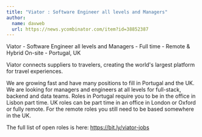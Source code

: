 ```yaml
---
title: "Viator : Software Engineer all levels and Managers"
author:
  name: davweb
  url: https://news.ycombinator.com/item?id=38852387
---
```

Viator - Software Engineer all levels and Managers - Full time - Remote &amp; Hybrid On-site - Portugal, UK

Viator connects suppliers to travelers, creating the world&#x27;s largest platform for travel experiences.

We are growing fast and have many positions to fill in Portugal and the UK. We are looking for managers and engineers at all levels for full-stack, backend and data teams. Roles in Portugal require you to be in the office in Lisbon part time. UK roles can be part time in an office in London or Oxford or fully remote. For the remote roles you still need to be based somewhere in the UK.

The full list of open roles is here: <a href="https:&#x2F;&#x2F;bit.ly&#x2F;viator-jobs" rel="nofollow">https:&#x2F;&#x2F;bit.ly&#x2F;viator-jobs</a>
